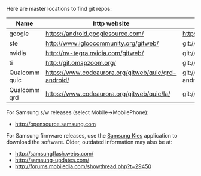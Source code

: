 Here are master locations to find git repos:

| Name                 |  http website                                                                          | git prefix
|-----------------|-----------------------------------------------------------|----------------------------------------
| google                | https://android.googlesource.com/                                  | https://android.googlesource.com
| ste                       | http://www.igloocommunity.org/gitweb/                         | git://igloocommunity.org/git
| nvidia                  | http://nv-tegra.nvidia.com/gitweb/                                    | git://nv-tegra.nvidia.com
| ti                          | http://git.omapzoom.org/                                                    | git://git.omapzoom.org
| Qualcomm quic| https://www.codeaurora.org/gitweb/quic/qrd-android/ | git://codeaurora.org/quic/qrd-android
| Qualcomm qrd  | https://www.codeaurora.org/gitweb/quic/la/                   | git://codeaurora.org

For Samsung s/w releases (select Mobile->MobilePhone):<br/>
   * http://opensource.samsung.com

For Samsung firmware releases, use the [Samsung Kies](http://www.samsung.com/us/kies/) application to download the software.  Older, outdated information may also be at:

   * http://samsungflash.webs.com/
   * http://samsung-updates.com/
   * http://forums.mobiledia.com/showthread.php?t=29450



